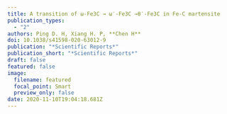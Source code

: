 ```yaml
---
title: A transition of ω-Fe3C → ω′-Fe3C →θ′-Fe3C in Fe-C martensite
publication_types:
  - "2"
authors: Ping D. H, Xiang H. P, **Chen H**
doi: 10.1038/s41598-020-63012-9
publication: "*Scientific Reports*"
publication_short: "*Scientific Reports*"
draft: false
featured: false
image:
  filename: featured
  focal_point: Smart
  preview_only: false
date: 2020-11-10T19:04:18.681Z
---
```

